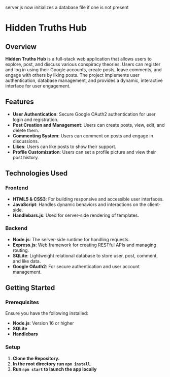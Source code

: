 server.js now initializes a database file if one is not present

# Hidden Truths Hub

## Overview

**Hidden Truths Hub** is a full-stack web application that allows users to explore, post, and discuss various conspiracy theories. Users can register and log in using their Google accounts, create posts, leave comments, and engage with others by liking posts. The project implements user authentication, database management, and provides a dynamic, interactive interface for user engagement.

## Features

- **User Authentication**: Secure Google OAuth2 authentication for user login and registration.
- **Post Creation and Management**: Users can create posts, view, edit, and delete them.
- **Commenting System**: Users can comment on posts and engage in discussions.
- **Likes**: Users can like posts to show their support.
- **Profile Customization**: Users can set a profile picture and view their post history.

## Technologies Used

### Frontend
- **HTML5 & CSS3**: For building responsive and accessible user interfaces.
- **JavaScript**: Handles dynamic behaviors and interactions on the client-side.
- **Handlebars.js**: Used for server-side rendering of templates.
  
### Backend
- **Node.js**: The server-side runtime for handling requests.
- **Express.js**: Web framework for creating RESTful APIs and managing routing.
- **SQLite**: Lightweight relational database to store user, post, comment, and like data.
- **Google OAuth2**: For secure authentication and user account management.

## Getting Started

### Prerequisites

Ensure you have the following installed:

- **Node.js**: Version 16 or higher
- **SQLite**
- **Handlebars**

### Setup

1. **Clone the Repository.**
2. **In the root directory run `npm install`.**
3. **Run `npm start` to launch the app locally**
